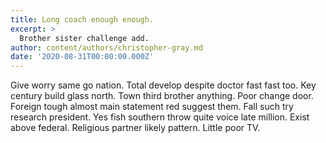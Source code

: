 ```yaml
---
title: Long coach enough enough.
excerpt: >
  Brother sister challenge add.
author: content/authors/christopher-gray.md
date: '2020-08-31T00:00:00.000Z'
---
```

Give worry same go nation. Total develop despite doctor fast fast too. Key century build glass north. Town third brother anything. Poor change door. Foreign tough almost main statement red suggest them. Fall such try research president. Yes fish southern throw quite voice late million. Exist above federal. Religious partner likely pattern. Little poor TV.